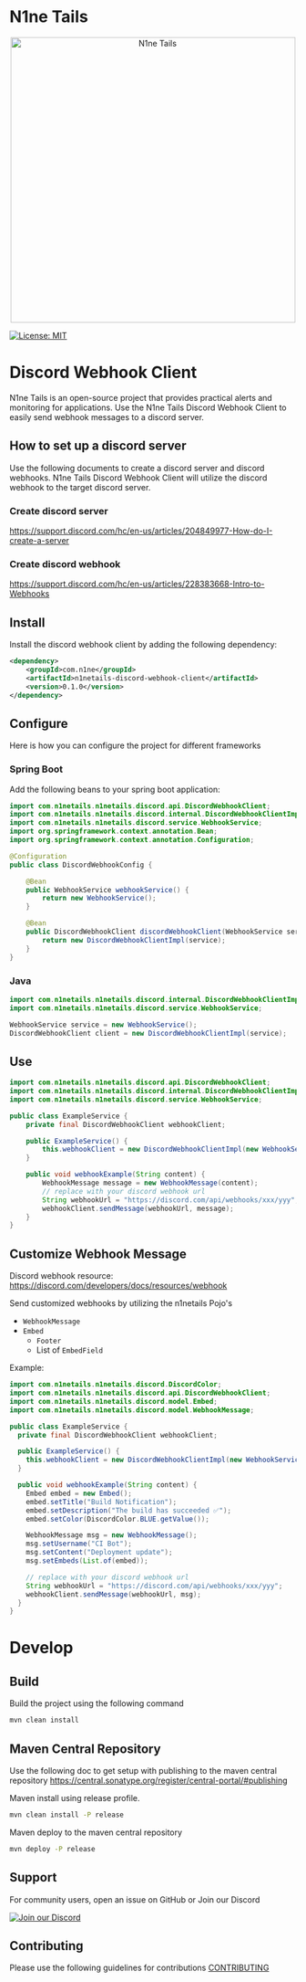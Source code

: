 # N1ne Tails

<div align="center">
  <img src="https://raw.githubusercontent.com/n1netails/n1netails/refs/heads/main/n1netails_icon_transparent.png" alt="N1ne Tails" width="500" style="display: block; margin: auto;"/>
</div>

[![License: MIT](https://img.shields.io/badge/License-MIT-yellow.svg)](LICENSE)

# Discord Webhook Client
N1ne Tails is an open-source project that provides practical alerts and monitoring for applications. 
Use the N1ne Tails Discord Webhook Client to easily send webhook messages to a discord server.

## How to set up a discord server
Use the following documents to create a discord server and discord webhooks. N1ne Tails Discord Webhook Client will 
utilize the discord webhook to the target discord server.

### Create discord server
https://support.discord.com/hc/en-us/articles/204849977-How-do-I-create-a-server

### Create discord webhook
https://support.discord.com/hc/en-us/articles/228383668-Intro-to-Webhooks

## Install
Install the discord webhook client by adding the following dependency:
```xml
<dependency>
    <groupId>com.n1ne</groupId>
    <artifactId>n1netails-discord-webhook-client</artifactId>
    <version>0.1.0</version>
</dependency>
```

## Configure
Here is how you can configure the project for different frameworks

### Spring Boot
Add the following beans to your spring boot application:

```java
import com.n1netails.n1netails.discord.api.DiscordWebhookClient;
import com.n1netails.n1netails.discord.internal.DiscordWebhookClientImpl;
import com.n1netails.n1netails.discord.service.WebhookService;
import org.springframework.context.annotation.Bean;
import org.springframework.context.annotation.Configuration;

@Configuration
public class DiscordWebhookConfig {

    @Bean
    public WebhookService webhookService() {
        return new WebhookService();
    }

    @Bean
    public DiscordWebhookClient discordWebhookClient(WebhookService service) {
        return new DiscordWebhookClientImpl(service);
    }
}
```

### Java

```java
import com.n1netails.n1netails.discord.internal.DiscordWebhookClientImpl;
import com.n1netails.n1netails.discord.service.WebhookService;

WebhookService service = new WebhookService();
DiscordWebhookClient client = new DiscordWebhookClientImpl(service);
```

## Use
```java
import com.n1netails.n1netails.discord.api.DiscordWebhookClient;
import com.n1netails.n1netails.discord.internal.DiscordWebhookClientImpl;
import com.n1netails.n1netails.discord.service.WebhookService;

public class ExampleService {
    private final DiscordWebhookClient webhookClient;

    public ExampleService() {
        this.webhookClient = new DiscordWebhookClientImpl(new WebhookService());
    }

    public void webhookExample(String content) {
        WebhookMessage message = new WebhookMessage(content);
        // replace with your discord webhook url
        String webhookUrl = "https://discord.com/api/webhooks/xxx/yyy";
        webhookClient.sendMessage(webhookUrl, message);
    }
}
```

## Customize Webhook Message
Discord webhook resource:
https://discord.com/developers/docs/resources/webhook

Send customized webhooks by utilizing the n1netails Pojo's 
- `WebhookMessage`
- `Embed`
  - `Footer`
  - List of `EmbedField`

Example:

```java
import com.n1netails.n1netails.discord.DiscordColor;
import com.n1netails.n1netails.discord.api.DiscordWebhookClient;
import com.n1netails.n1netails.discord.model.Embed;
import com.n1netails.n1netails.discord.model.WebhookMessage;

public class ExampleService {
  private final DiscordWebhookClient webhookClient;

  public ExampleService() {
    this.webhookClient = new DiscordWebhookClientImpl(new WebhookService());
  }

  public void webhookExample(String content) {
    Embed embed = new Embed();
    embed.setTitle("Build Notification");
    embed.setDescription("The build has succeeded ✅");
    embed.setColor(DiscordColor.BLUE.getValue());

    WebhookMessage msg = new WebhookMessage();
    msg.setUsername("CI Bot");
    msg.setContent("Deployment update");
    msg.setEmbeds(List.of(embed));

    // replace with your discord webhook url
    String webhookUrl = "https://discord.com/api/webhooks/xxx/yyy";
    webhookClient.sendMessage(webhookUrl, msg);
  }
}
```

# Develop
## Build
Build the project using the following command
```bash
mvn clean install
```

## Maven Central Repository
Use the following doc to get setup with publishing to the maven central repository
https://central.sonatype.org/register/central-portal/#publishing

Maven install using release profile.
```bash
mvn clean install -P release
```

Maven deploy to the maven central repository
```bash
mvn deploy -P release
```

## Support

For community users, open an issue on GitHub or Join our Discord

[![Join our Discord](https://img.shields.io/badge/Join_Discord-7289DA?style=for-the-badge&logo=discord&logoColor=white)](https://discord.gg/ma9CCw7F2x)

## Contributing

Please use the following guidelines for contributions [CONTRIBUTING](./contributing.md)


